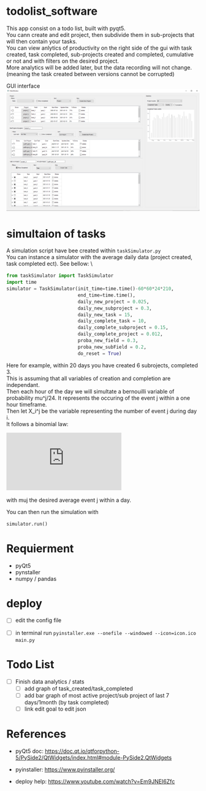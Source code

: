 # todolist_software

This app consist on a todo list, built with pyqt5. \
You cann create and edit project, then subdivide them in sub-projects that will then contain your tasks. \
You can view anlytics of productivity on the right side of the gui with task created, task completed, sub-projects created and completed, cumulative or not and with filters on the desired project. \
More analytics will be added later, but the data recording will not change. (meaning the task created between versions cannot be corrupted)

GUI interface
![alt text](src/main.PNG)

# simultaion of tasks

A simulation script have bee created within `taskSimulator.py` \
You can instance a simulator with the average daily data (project created, task completed ect). See bellow: \

```python
from taskSimulator import TaskSimulator
import time
simulator = TaskSimulator(init_time=time.time()-60*60*24*210, 
                          end_time=time.time(),
                          daily_new_project = 0.025,
                          daily_new_subproject = 0.3,
                          daily_new_task = 15,
                          daily_complete_task = 10,
                          daily_complete_subproject = 0.15,
                          daily_complete_project = 0.012,
                          proba_new_field = 0.3,
                          proba_new_subField = 0.2,
                          do_reset = True)

```
Here for example, within 20 days you have created 6 subrojects, completed 3. \
This is assuming that all variables of creation and completion are independant. \
Then each hour of the day we will simultate a bernouilli variable of probability mu^j/24. 
It represents the occuring of the event j within a one hour timeframe. \
Then let X_i^j be the variable representing the number of event j during day i. \
It follows a binomial law: 

![equation](http://www.sciweavers.org/tex2img.php?eq=X_i%5Ej%5Csim%20%5Cmathbb%7BB%7D%2824%2C%5Cfrac%7B%5Cmu%5Ej%7D%7B24%7D%29&bc=White&fc=Black&im=jpg&fs=12&ff=arev&edit=0)

with muj the desired average event j within a day.

You can then run the simulation with 
```python
simulator.run()

```


# Requierment

 * pyQt5
 * pynstaller
 * numpy / pandas

# deploy

- [ ] edit the config file
- [ ] in terminal run `pyinstaller.exe --onefile --windowed --icon=icon.ico main.py`

  
  
# Todo List

- [ ] Finish data analytics / stats
  - [ ] add graph of task_created/task_completed
  - [ ] add bar graph of most active project/sub project of last 7 days/1month (by task completed)
  - [ ] link edit goal to edit json
  
# References

* pyQt5 doc: https://doc.qt.io/qtforpython-5/PySide2/QtWidgets/index.html#module-PySide2.QtWidgets

* pyinstaller: https://www.pyinstaller.org/

* deploy help: https://www.youtube.com/watch?v=Em9JNEI6Zfc
